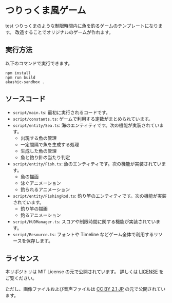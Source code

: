 # つりっくま風ゲーム
test
つりっくまのような制限時間内に魚を釣るゲームのテンプレートになります。
改造することでオリジナルのゲームが作れます。

## 実行方法

以下のコマンドで実行できます。

```
npm install
npm run build
akashic-sandbox .
```

## ソースコード

- `script/main.ts`: 最初に実行されるコードです。
- `script/constants.ts`: ゲームで利用する定数がまとめられています。
- `script/entity/Sea.ts`: 海のエンティティです。次の機能が実装されています。
  - 出現する魚の管理
  - 一定間隔で魚を生成する処理
  - 生成した魚の管理
  - 魚と釣り針の当たり判定
- `script/entity/Fish.ts`: 魚のエンティティです。次の機能が実装されています。
  - 魚の描画
  - 泳ぐアニメーション
  - 釣られるアニメーション
- `script/entity/FishingRod.ts`: 釣り竿のエンティティです。次の機能が実装されています。
  - 釣り竿の描画
  - 釣るアニメーション
- `script/HUDManager.ts`: スコアや制限時間に関する機能が実装されています。
- `script/Resource.ts`: フォントや Timeline などゲーム全体で利用するリソースを保存します。

## ライセンス

本リポジトリは MIT License の元で公開されています。
詳しくは [LICENSE](./LICENSE) をご覧ください。

ただし、画像ファイルおよび音声ファイルは
[CC BY 2.1 JP](https://creativecommons.org/licenses/by/2.1/jp/) の元で公開されています。
